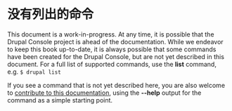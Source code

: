 # 没有列出的命令
This document is a work-in-progress. At any time, it is possible that the Drupal Console project is ahead of the documentation. While we endeavor to keep this book up-to-date, it is always possible that some commands have been created for the Drupal Console, but are not yet described in this document. For a full list of supported commands, use the **list** command, e.g. `$ drupal list`

If you see a command that is not yet described here, you are also welcome to [contribute to this documentation](../contribute_to_drupal_console/contribute-to-the-drupal-console-book "Contribute to the Drupal Console documentation"), using the **--help** output for the command as a simple starting point.
